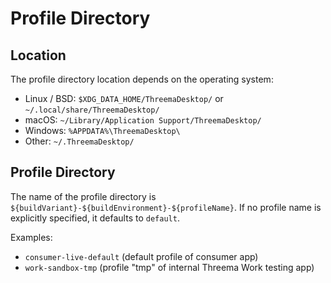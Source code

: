 # Profile Directory

## Location

The profile directory location depends on the operating system:

- Linux / BSD: `$XDG_DATA_HOME/ThreemaDesktop/` or `~/.local/share/ThreemaDesktop/`
- macOS: `~/Library/Application Support/ThreemaDesktop/`
- Windows: `%APPDATA%\ThreemaDesktop\`
- Other: `~/.ThreemaDesktop/`

## Profile Directory

The name of the profile directory is `${buildVariant}-${buildEnvironment}-${profileName}`. If no
profile name is explicitly specified, it defaults to `default`.

Examples:

- `consumer-live-default` (default profile of consumer app)
- `work-sandbox-tmp` (profile "tmp" of internal Threema Work testing app)
